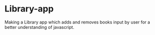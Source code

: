 # Library-app
Making a Library app which adds and removes books input by user for a better understanding of javascript.

